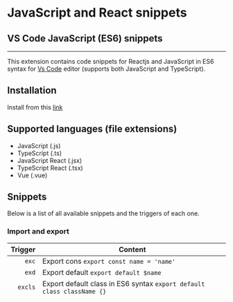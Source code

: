 # JavaScript and React snippets

## VS Code JavaScript (ES6) snippets

---

This extension contains code snippets for Reactjs and JavaScript in ES6 syntax for [Vs Code][code] editor (supports both JavaScript and TypeScript).

## Installation

Install from this [link](https://marketplace.visualstudio.com/items?itemName=MostafaRastegar.js-react-snippets)

## Supported languages (file extensions)

- JavaScript (.js)
- TypeScript (.ts)
- JavaScript React (.jsx)
- TypeScript React (.tsx)
- Vue (.vue)

## Snippets

Below is a list of all available snippets and the triggers of each one.

### Import and export

|  Trigger | Content                                                                                                               |
| -------: | --------------------------------------------------------------------------------------------------------------------- |
|    `exc` | Export cons `export const name = 'name'`                                                                              |
|    `exd` | Export default `export default $name`                                                                                 |
|  `excls` | Export default class in ES6 syntax `export default class className {}`                                                |
| `exclse` | Export default class which extends `export default class className extends baseclassName {}`                          |
|  `exnfn` | Export named function in ES6 syntax `export const functionName = (params) => {};`                                     |
|   `exnv` | Export named variable in ES6 syntax `export const exportVariable = localVariable;`                                    |
|    `edl` | Module exports from Common JS, node syntax at ES6 `module.exports = {};`                                              |
|   `mdex` | Module exports from Common JS, node syntax at ES6 `module.exports = {};`                                              |
|    `ima` | Imports a specific portion of the module by assigning a local alias `import { originalName as alias } from 'module';` |
|    `ime` | Imports everything as alias from the module `import * as alias from 'module';`                                        |
|    `imp` | Imports entire module statement `import moduleName from 'module';`                                                    |
|  `imdes` | Imports only a portion of the module `import { } from 'module';`                                                      |
|    `imn` | Import No Module Name `import 'module';`                                                                              |

### Class helpers

| Trigger | Content                                                                             |
| ------: | ----------------------------------------------------------------------------------- |
|   `con` | adds default constructor in the class `constructor(params) {}`                      |
|  `pget` | Creates a getter property inside a class `get propertyName() { return this.value }` |
|  `pset` | Creates a setter property inside a class `set propertyName(value) { }`              |
|   `met` | Creates a method inside a class `methodName(params) { }`                            |

### Various methods

| Trigger | Content                                                                                        |
| ------: | ---------------------------------------------------------------------------------------------- |
|   `fre` | forEach loop in ES6 syntax `array.forEach(currentItem => {})`                                  |
|  `jmap` | Javascript map `array.map( item => customCode)`                                                |
|   `thc` | Add the .then and .catch methods to handle promises `.then((result) => {}).catch((err) => {})` |
|   `sto` | Set timeout helper method `setTimeout(() => {}, delayInms)`                                    |
|   `sti` | Set interval helper method `setInterval(() => {}, intervalInms)`                               |
|  `deso` | destructing object syntax `const {propertyName} = objectToDestruct`                            |
|  `desr` | destructing array syntax `const [propertyName] = arrayToDestruct`                              |
|   `afn` | creates an anonymous function `(params) => {}`                                                 |
|   `nfn` | creates a named function `const name = (params) => {}`                                         |

### Console methods

| Trigger | Content                                                                               |
| ------: | ------------------------------------------------------------------------------------- |
|    `cm` | Comment Block                                                                         |
|   `cmb` | Comment Big Block                                                                     |
|  `cmbl` | Comment Big Line                                                                      |
|   `clg` | Print Console.log `console.log('object :>> ', object);`                               |
|  `clgo` | Displays an object in the console with its name `console.log('object :>> ', object);` |
|   `clt` | Displays tabular data as a table `console.table(array);`                              |
|   `clc` | Clears the console `console.clear();`                                                 |

### Reactjs

|   Trigger | Content                                                                                         |
| --------: | ----------------------------------------------------------------------------------------------- |
|     `imr` | Import react package `import React from 'react'`                                                |
|    `imre` | Import react Effect `import React, { effectName } from 'react'`                                 |
|     `ims` | Import Styled-Components `import styled from 'styled-components'`                               |
|    `imcn` | Import classNames `import classNames from 'classnames'`                                         |
|    `impt` | Import PropTypes `import PropTypes from 'prop-types'`                                           |
|  `imrdcn` | React useState Hooks `import { connect } from 'react-redux'`                                    |
|     `rpt` | Add propTypes" `componentName.propTypes = {property: Propstypes.value }`                        |
|     `slc` | Stateless Component `const componentName = () => (other styles) export default componentName;`  |
|    `slcr` | Stateless Component with return `const componentName = () => () export default componentName`   |
|    `styc` | Styled Component `const componentName = styled.name''`                                          |
| `exdstyc` | Styled Component `export default styled.elementName''`                                          |
|     `rue` | React useEffect Hooks `useEffect(() => {},[dependency])`                                        |
|     `rus` | React useState Hooks `const [value, setValue] = useState(value)`                                |
|     `rrd` | Redux Reducer                                                                                   |
|    `rpfn` | Redux Pure Function Const`                                                                      |
|  `exrdcn` | Export Redux Connect ` export default connect( mapStateToProps mapDispatchToProps )(Component)` |

### Test methods

| Trigger | Content                                              |
| ------: | ---------------------------------------------------- |
|    `tt` | Test method `test('description', () => {})`          |
|  `rdes` | Test describe method `test('describe', () => {})`    |
|  `rdes` | Test describe method `it('should sample', () => {})` |
|   `tit` | Test it method `it('should sample', () => {})`       |

[code]: https://code.visualstudio.com/
